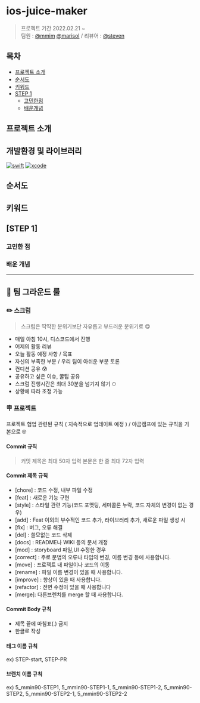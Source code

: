 # ios-juice-maker

> 프로젝트 기간 2022.02.21 ~  </br>
팀원 : [@mmim](https://github.com/JoSH0318) [@marisol](https://github.com/marisol-develop) / 리뷰어 : [@steven](https://github.com/stevenkim18)

## 목차

- [프로젝트 소개](#프로젝트-소개)
- [순서도](#순서도)
- [키워드](#키워드)
- [STEP 1](#step-1)
    + [고민한점](#고민한점)
    + [배운개념](#배운개념)
    
## 프로젝트 소개

## 개발환경 및 라이브러리

[![swift](https://img.shields.io/badge/swift-5.0-orange)]()
[![xcode](https://img.shields.io/badge/Xcode-13.0-blue)]()

## 순서도

## 키워드

## [STEP 1]
### 고민한 점
### 배운 개념
---

## 📜 팀 그라운드 룰

### ✏️ 스크럼
> 스크럼은 딱딱한 분위기보단 자유롭고 부드러운 분위기로 😋
* 매일 아침 10시, 디스코드에서 진행
* 어제의 활동 리뷰
* 오늘 활동 예정 사항 / 목표
* 자신의 부족한 부분 / 우리 팀이 아쉬운 부분 토론
* 컨디션 공유 😰
* 공유하고 싶은 이슈, 꿀팁 공유
* 스크럼 진행시간은 최대 30분을 넘기지 않기 ⏱
* 상황에 따라 조정 가능

### 🪧 프로젝트
프로젝트 협업 관련된 규칙 ( 지속적으로 업데이트 예정 ) / 야곰캠프에 있는 규칙을 기본으로 🤓

#### **Commit 규칙**
> 커밋 제목은 최대 50자 입력
> 본문은 한 줄 최대 72자 입력

#### **Commit 제목 규칙**
- [chore] : 코드 수정, 내부 파일 수정
- [feat] : 새로운 기능 구현
- [style] : 스타일 관련 기능(코드 포맷팅, 세미콜론 누락, 코드 자체의 변경이 없는 경우)
- [add] : Feat 이외의 부수적인 코드 추가, 라이브러리 추가, 새로운 파일 생성 시
- [fix] : 버그, 오류 해결
- [del] : 쓸모없는 코드 삭제
- [docs] : README나 WIKI 등의 문서 개정
- [mod] : storyboard 파일,UI 수정한 경우
- [correct] : 주로 문법의 오류나 타입의 변경, 이름 변경 등에 사용합니다.
- [move] : 프로젝트 내 파일이나 코드의 이동
- [rename] : 파일 이름 변경이 있을 때 사용합니다.
- [improve] : 향상이 있을 때 사용합니다.
- [refactor] : 전면 수정이 있을 때 사용합니다
- [merge]: 다른브렌치를 merge 할 때 사용합니다.

#### **Commit Body 규칙**
- 제목 끝에 마침표(.) 금지
- 한글로 작성

#### **태그 이름 규칙**
ex) STEP-start, STEP-PR 

#### **브랜치 이름 규칙**
ex) 5_mmin90-STEP1, 5_mmin90-STEP1-1, 5_mmin90-STEP1-2, 5_mmin90-STEP2, 5_mmin90-STEP2-1, 5_mmin90-STEP2-2


